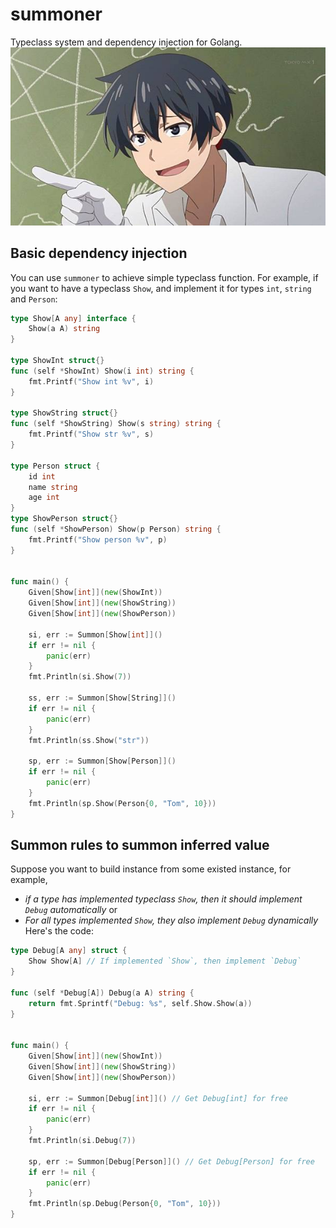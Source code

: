 # summoner
Typeclass system and dependency injection for Golang.
![banner](banner.jpg)

## Basic dependency injection
You can use `summoner` to achieve simple typeclass function.
For example, if you want to have a typeclass `Show`, 
and implement it for types `int`, `string` and `Person`:
```go
type Show[A any] interface {
    Show(a A) string
}

type ShowInt struct{}
func (self *ShowInt) Show(i int) string {
    fmt.Printf("Show int %v", i)
}

type ShowString struct{}
func (self *ShowString) Show(s string) string {
    fmt.Printf("Show str %v", s)
}

type Person struct {
    id int
    name string
    age int
}
type ShowPerson struct{}
func (self *ShowPerson) Show(p Person) string {
    fmt.Printf("Show person %v", p)
}


func main() {
    Given[Show[int]](new(ShowInt))
    Given[Show[int]](new(ShowString))
    Given[Show[int]](new(ShowPerson))

    si, err := Summon[Show[int]]()
    if err != nil {
        panic(err)
    }
    fmt.Println(si.Show(7))

    ss, err := Summon[Show[String]]()
    if err != nil {
        panic(err)
    }
    fmt.Println(ss.Show("str"))

    sp, err := Summon[Show[Person]]()
    if err != nil {
        panic(err)
    }
    fmt.Println(sp.Show(Person{0, "Tom", 10}))
}
```

## Summon rules to summon inferred value
Suppose you want to build instance from some existed instance,
for example, 
- *if a type has implemented typeclass `Show`, then it should implement `Debug` automatically* or
- *For all types implemented `Show`, they also implement `Debug` dynamically*
Here's the code:
```go
type Debug[A any] struct {
    Show Show[A] // If implemented `Show`, then implement `Debug`
}

func (self *Debug[A]) Debug(a A) string {
    return fmt.Sprintf("Debug: %s", self.Show.Show(a))
}


func main() {
    Given[Show[int]](new(ShowInt))
    Given[Show[int]](new(ShowString))
    Given[Show[int]](new(ShowPerson))

    si, err := Summon[Debug[int]]() // Get Debug[int] for free
    if err != nil {
        panic(err)
    }
    fmt.Println(si.Debug(7))

    sp, err := Summon[Debug[Person]]() // Get Debug[Person] for free
    if err != nil {
        panic(err)
    }
    fmt.Println(sp.Debug(Person{0, "Tom", 10}))
}

```